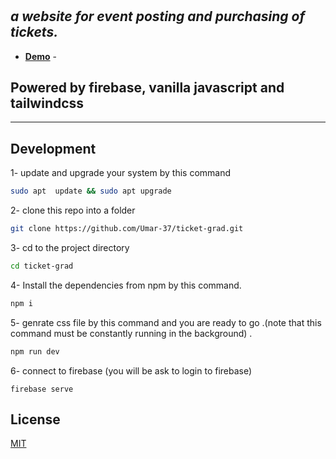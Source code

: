 # 
## _a website for event posting and purchasing of tickets._

- __[Demo](https://omaralhussan.xyz/)__ -




## Powered by firebase, vanilla javascript and tailwindcss
- --








## Development


1- update and upgrade your system by this command 

```sh
sudo apt  update && sudo apt upgrade
```
2- clone this repo into a folder 
```sh
git clone https://github.com/Umar-37/ticket-grad.git
```
3- cd to the project directory 
```sh
cd ticket-grad
```
4- Install the dependencies from npm by this command.

```sh
npm i 
```
5- genrate css file by this command and you are ready to go .(note that this command must be constantly running in the background) .

```sh
npm run dev
```
6- connect to firebase (you will be ask to login to firebase) 
```
firebase serve
```





## License

[MIT](https://choosealicense.com/licenses/mit/)

